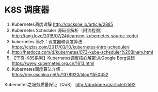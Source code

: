 # K8S 调度器


1. Kubernetes调度详解 http://dockone.io/article/2885
2. Kubernetes Scheduler 源码全解析（附流程图） . http://tang.love/2018/07/24/learning-kubernetes-source-code/
3. kubernetes 简介：调度器和调度算法 . https://cizixs.com/2017/03/10/kubernetes-intro-scheduler/
4. http://hardocs.com/d/kubernetes/073-kube-scheduler%20Binary.html
5. 【干货-K8S系列】Kubernetes调度核心解密:从Google Borg说起 https://www.kubernetes.org.cn/1613.html
6. Kubernetes调度算法介绍 . https://my.oschina.net/u/1378920/blog/1550452

Kubernetes之服务质量保证（QoS） http://dockone.io/article/2592

